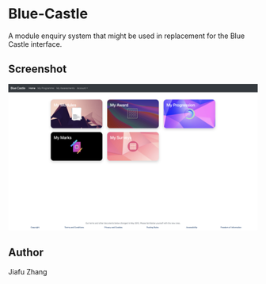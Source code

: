 # Blue-Castle
A module enquiry system that might be used in replacement for the Blue Castle interface.

## Screenshot
![](images/screenshot.png)

## Author
Jiafu Zhang
